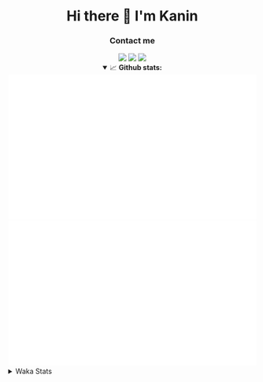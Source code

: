 <div align="center">
 <h1>Hi there 👋 I'm Kanin</h1>
 <h3>Contact me</h3>
 <a href="mailto:im@kanin.dev"><img src="https://img.shields.io/badge/gmail-%23D14836.svg?&style=for-the-badge&logo=gmail&logoColor=white"/></a>
 <a href="https://twitter.com/KaninDev"><img src="https://img.shields.io/badge/twitter-%231DA1F2.svg?&style=for-the-badge&logo=twitter&logoColor=white"/></a>
 <a href="https://www.linkedin.com/in/KaninDev"><img src="https://img.shields.io/badge/linkedin-%230077B5.svg?&style=for-the-badge&logo=linkedin&logoColor=white"/></a>
<details open>
  <summary>📈 <b>Github stats:</b></summary>
  <img src="https://github.com/Kanin/Kanin/blob/master/scripts/GitHubStats/generated/overview.svg"/>
  <img src="https://github.com/Kanin/Kanin/blob/master/scripts/GitHubStats/generated/languages.svg"/>
</details>
</div>

<details>
 <summary>Waka Stats</summary>

<!--START_SECTION:waka-->
![Profile Views](http://img.shields.io/badge/Profile%20Views-62-blue)

![Lines of code](https://img.shields.io/badge/From%20Hello%20World%20I%27ve%20Written-25780%20lines%20of%20code-blue)

**🐱 My Github Data** 

> 🏆 38 Contributions in the Year 2021
 > 
> 📦 15.4 kB Used in Github's Storage 
 > 
> 🚫 Not Opted to Hire
 > 
> 📜 8 Public Repositories 
 > 
> 🔑 4 Private Repositories  
 > 
**I'm an Early 🐤** 

```text
🌞 Morning    81 commits     █████░░░░░░░░░░░░░░░░░░░░   21.37% 
🌆 Daytime    126 commits    ████████░░░░░░░░░░░░░░░░░   33.25% 
🌃 Evening    93 commits     ██████░░░░░░░░░░░░░░░░░░░   24.54% 
🌙 Night      79 commits     █████░░░░░░░░░░░░░░░░░░░░   20.84%

```
📅 **I'm Most Productive on Sunday** 

```text
Monday       71 commits     ████░░░░░░░░░░░░░░░░░░░░░   18.73% 
Tuesday      52 commits     ███░░░░░░░░░░░░░░░░░░░░░░   13.72% 
Wednesday    59 commits     ████░░░░░░░░░░░░░░░░░░░░░   15.57% 
Thursday     40 commits     ██░░░░░░░░░░░░░░░░░░░░░░░   10.55% 
Friday       40 commits     ██░░░░░░░░░░░░░░░░░░░░░░░   10.55% 
Saturday     44 commits     ███░░░░░░░░░░░░░░░░░░░░░░   11.61% 
Sunday       73 commits     ████░░░░░░░░░░░░░░░░░░░░░   19.26%

```


📊 **This Week I Spent My Time On** 

```text
⌚︎ Time Zone: America/New_York

💬 Programming Languages: 
Python                   10 hrs 4 mins       ████████████████████████░   97.74% 
virtualenv               6 mins              ░░░░░░░░░░░░░░░░░░░░░░░░░   1.1% 
Other                    6 mins              ░░░░░░░░░░░░░░░░░░░░░░░░░   1.05% 
SQL                      0 secs              ░░░░░░░░░░░░░░░░░░░░░░░░░   0.11% 
Git Config               0 secs              ░░░░░░░░░░░░░░░░░░░░░░░░░   0.0%

🔥 Editors: 
PyCharm                  10 hrs 18 mins      █████████████████████████   100.0%

🐱‍💻 Projects: 
CGLS                     8 hrs 36 mins       █████████████████████░░░░   83.63% 
TomsBot                  1 hr 9 mins         ██░░░░░░░░░░░░░░░░░░░░░░░   11.17% 
Naila.py                 32 mins             █░░░░░░░░░░░░░░░░░░░░░░░░   5.2%

💻 Operating System: 
Linux                    10 hrs 18 mins      █████████████████████████   100.0%

```

**I Mostly Code in Python** 

```text
Python                   19 repos            ███████████████████░░░░░░   76.0% 
JavaScript               3 repos             ███░░░░░░░░░░░░░░░░░░░░░░   12.0% 
Kotlin                   1 repo              █░░░░░░░░░░░░░░░░░░░░░░░░   4.0% 
HTML                     1 repo              █░░░░░░░░░░░░░░░░░░░░░░░░   4.0% 
Java                     1 repo              █░░░░░░░░░░░░░░░░░░░░░░░░   4.0%

```


**Timeline**

![Chart not found](https://raw.githubusercontent.com/Kanin/Kanin/master/charts/bar_graph.png) 


<!--END_SECTION:waka-->
</details>
